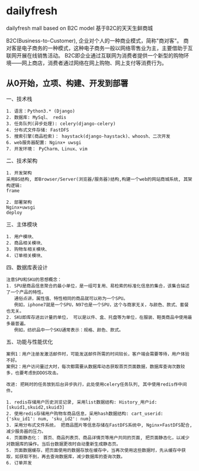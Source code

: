 # dailyfresh
dailyfresh mall based on B2C model
基于B2C的天天生鲜商城

  B2C(Business-to-Customer), 企业对个人的一种商业模式，简称"商对客"。 
  商对客是电子商务的一种模式，这种电子商务一般以网络零售业为主，主要借助于互联网开展在线销售活动。
  B2C即企业通过互联网为消费者提供一个新型的购物环境——网上商店，消费者通过网络在网上购物、网上支付等消费行为。

## 从0开始，立项、构建、开发到部署

一、技术栈

    1. 语言：Python3.* (Django)
    2. 数据库: MySql、 redis
    3. 任务队列(异步处理): celery(django-celery)
    4. 分布式文件存储: FastDFS
    5. 搜索引擎(商品检索)： haystack(django-haystack)、whoosh、二次开发
    6. web服务器配置: Nginx+ uwsgi
    7. 开发环境： PyCharm、Linux、vim

二、技术架构

    1. 开发架构
    采用BS结构, 即Browser/Server(浏览器/服务器)结构,构建一个web的网站商城系统, 其架构逻辑:
    frame

    2. 部署架构
    Nginx+uwsgi
    deploy

三、主体模块

    1. 用户模块、
    2. 商品相关模块、
    3. 购物车相关模块、
    4. 订单相关模块、  

四、数据库表设计
    
    注意SPU和SKU的思想概念：
    1. SPU是商品信息聚合的最小单位，是一组可复用、易检索的标准化信息的集合，该集合描述了一个产品的特性。
       通俗点讲，属性值、特性相同的商品就可以称为一个SPU。
       例如，iphone7就是一个SPU，N97也是一个SPU，这个与商家无关，与颜色、款式、套餐也无关。
    2. SKU即库存进出计量的单位， 可以是以件、盒、托盘等为单位，在服装、鞋类商品中使用最多最普遍。
       例如，纺织品中一个SKU通常表示：规格、颜色、款式。

五、功能与性能优化

    案例1：用户注册发激活邮件时，可能发送邮件所需的时间较长，客户端会需要等待，用户体验不好。
    案例2：用户访问量过大时，每次都需要从数据库动态获取首页页面数据，数据库查询次数较多，也要考虑到DDOS攻击。

    改进: 把耗时的任务放到后台异步执行，此处使用celery任务队列, 其中使用redis作中间件。

    1. redis存储用户历史浏览记录, 采用list数据结构: History_用户id: [skuid1,skuid2,skuid3]
    2. 使用redis存储用户购物车商品信息，采用hash数据结构: cart_userid: {'sku_id1': num, 'sku_id2': num}
    3. 采用分布式文件系统， 把商品图片等信息存储在FastDFS系统中, Nginx+FastDFS配合, 减少服务器的压力。
    4. 页面静态化： 首页、商品列表页、商品详情页等用户共同的页面, 把页面静态化，以减少对数据库的操作。当后台数据更改时自动重新生成静态页。
    5. 页面数据缓存，把页面使用的数据存放在缓存中，当再次使用这些数据时，先从缓存中获取，如获取不到，再去查询数据库，减少数据库的查询次数。
    6. 订单并发
